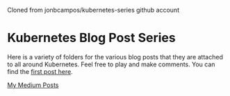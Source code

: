Cloned from jonbcampos/kubernetes-series github account

# Kubernetes Blog Post Series
Here is a variety of folders for the various blog posts that they are attached to all around Kubernetes. Feel free to play and make comments. You can find the [first post here](https://medium.com/@jonbcampos/kubernetes-day-one-30a80b5dcb29).

[My Medium Posts](https://medium.com/@jonbcampos)
